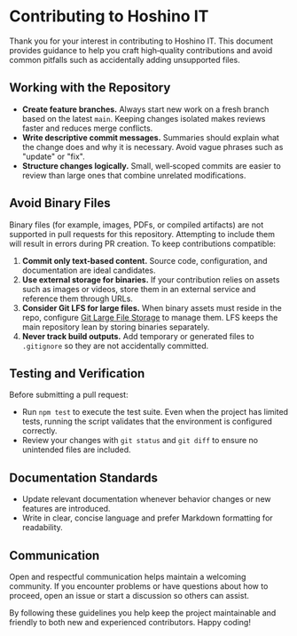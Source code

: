 # Contributing to Hoshino IT

Thank you for your interest in contributing to Hoshino IT. This document provides guidance to help you craft high‑quality contributions and avoid common pitfalls such as accidentally adding unsupported files.

## Working with the Repository

- **Create feature branches.** Always start new work on a fresh branch based on the latest `main`. Keeping changes isolated makes reviews faster and reduces merge conflicts.
- **Write descriptive commit messages.** Summaries should explain what the change does and why it is necessary. Avoid vague phrases such as "update" or "fix".
- **Structure changes logically.** Small, well‑scoped commits are easier to review than large ones that combine unrelated modifications.

## Avoid Binary Files

Binary files (for example, images, PDFs, or compiled artifacts) are not supported in pull requests for this repository. Attempting to include them will result in errors during PR creation. To keep contributions compatible:

1. **Commit only text‑based content.** Source code, configuration, and documentation are ideal candidates.
2. **Use external storage for binaries.** If your contribution relies on assets such as images or videos, store them in an external service and reference them through URLs.
3. **Consider Git LFS for large files.** When binary assets must reside in the repo, configure [Git Large File Storage](https://git-lfs.com/) to manage them. LFS keeps the main repository lean by storing binaries separately.
4. **Never track build outputs.** Add temporary or generated files to `.gitignore` so they are not accidentally committed.

## Testing and Verification

Before submitting a pull request:

- Run `npm test` to execute the test suite. Even when the project has limited tests, running the script validates that the environment is configured correctly.
- Review your changes with `git status` and `git diff` to ensure no unintended files are included.

## Documentation Standards

- Update relevant documentation whenever behavior changes or new features are introduced.
- Write in clear, concise language and prefer Markdown formatting for readability.

## Communication

Open and respectful communication helps maintain a welcoming community. If you encounter problems or have questions about how to proceed, open an issue or start a discussion so others can assist.

By following these guidelines you help keep the project maintainable and friendly to both new and experienced contributors. Happy coding!
